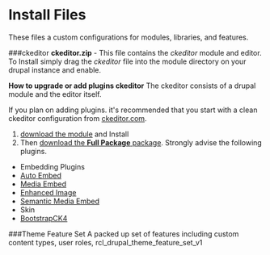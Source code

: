 
# Install Files
These files a custom configurations for modules, libraries, and features.

###ckeditor
**ckeditor.zip** - This file contains the *ckeditor* module and editor. To Install simply drag the *ckeditor* file into the module directory on your drupal instance and enable.

**How to upgrade or add plugins ckeditor**
The ckeditor consists of a drupal module and the editor itself.

If you plan on adding plugins. it's recommended that you start with a clean ckeditor configuration from [ckeditor.com](http://ckeditor.com/download).

1. [download the module](https://www.drupal.org/project/ckeditor) and Install
2. Then [download the **Full Package** package](http://ckeditor.com/download). Strongly advise the following plugins.
- Embedding Plugins
- [Auto Embed](http://ckeditor.com/addon/autoembed)
- [Media Embed](http://ckeditor.com/addon/embed)
- [Enhanced Image](http://ckeditor.com/addon/image2)
- [Semantic Media Embed](http://ckeditor.com/addon/embedsemantic)
- Skin
- [BootstrapCK4](http://ckeditor.com/addon/bootstrapck)


###Theme Feature Set
A packed up set of features including custom content types, user roles, 
rcl_drupal_theme_feature_set_v1
